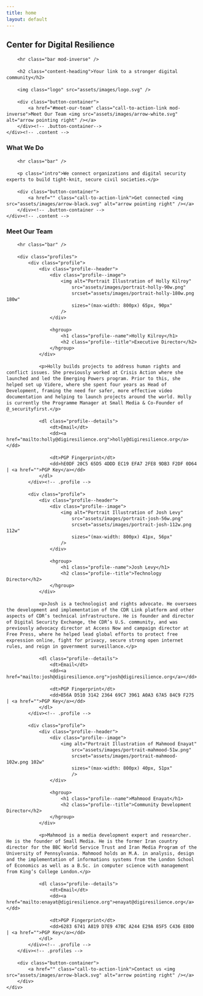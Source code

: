 ```yaml
---
title: home
layout: default
---
```


<section class="page-section" id="intro">
	<div class="content">
		<h1 class="content-heading">Center for Digital Resilience</h1>

		<hr class="bar mod-inverse" />

		<h2 class="content-heading">Your link to a stronger digital community</h2>

		<img class="logo" src="assets/images/logo.svg" />

		<div class="button-container">
			<a href="#meet-our-team" class="call-to-action-link mod-inverse">Meet Our Team <img src="assets/images/arrow-white.svg" alt="arrow pointing right" /></a>
		</div><!-- .button-container-->
	</div><!-- .content -->
</section>

<section class="page-section" id="what-we-do">
	<div class="content">
		<h3 class="content-heading">What We Do</h3>

		<hr class="bar" />

		<p class="intro">We connect organizations and digital security experts to build tight-knit, secure civil societies.</p>

		<div class="button-container">
			<a href="" class="call-to-action-link">Get connected <img src="assets/images/arrow-black.svg" alt="arrow pointing right" /></a>
		</div><!-- .button-container -->
	</div><!-- .content -->
</section>

<section class="page-section" id="meet-our-team">
	<div class="content">
		<h3 class="content-heading">Meet Our Team</h3>

		<hr class="bar" />
	
		<div class="profiles">
			<div class="profile">
				<div class="profile--header">
					<div class="profile--image">
						<img alt="Portrait Illustration of Holly Kilroy"
							src="assets/images/portrait-holly-90w.png"
							srcset="assets/images/portrait-holly-180w.png 180w"
							sizes="(max-width: 800px) 65px, 90px"
						/>
					</div>

					<hgroup>
						<h1 class="profile--name">Holly Kilroy</h1>
						<h2 class="profile--title">Executive Director</h2>
					</hgroup>
				</div>

				<p>Holly builds projects to address human rights and conflict issues. She previously worked at Crisis Action where she launched and led the Emerging Powers program. Prior to this, she helped set up Videre, where she spent four years as Head of Development, framing the need for safer, more effective video documentation and helping to launch projects around the world. Holly is currently the Programme Manager at Small Media & Co-Founder of @_securityfirst.</p>

				<dl class="profile--details">
					<dt>Email</dt>
					<dd><a href="mailto:holly@digiresilience.org">holly@digiresilience.org</a></dd>

					<dt>PGP Fingerprint</dt>
					<dd>hE0DF 20C5 65D5 4DDD EC19 EFA7 2FE8 9DB3 F2DF 0D64 | <a href="">PGP Key</a></dd>
				</dl>
			</div><!-- .profile -->

			<div class="profile">
				<div class="profile--header">
					<div class="profile--image">
						<img alt="Portrait Illustration of Josh Levy"
							src="assets/images/portrait-josh-56w.png"
							srcset="assets/images/portrait-josh-112w.png 112w"
							sizes="(max-width: 800px) 41px, 56px"
						/>
					</div>
					
					<hgroup>
						<h1 class="profile--name">Josh Levy</h1>
						<h2 class="profile--title">Technology Director</h2>
					</hgroup>
				</div>

				<p>Josh is a technologist and rights advocate. He oversees the development and implementation of the CDR Link platform and other aspects of CDR’s technical infrastructure. He is founder and director of Digital Security Exchange, the CDR’s U.S. community, and was previously advocacy director at Access Now and campaign director at Free Press, where he helped lead global efforts to protect free expression online, fight for privacy, secure strong open internet rules, and reign in government surveillance.</p>

				<dl class="profile--details">
					<dt>Email</dt>
					<dd><a href="mailto:josh@digiresilience.org">josh@digiresilience.org</a></dd>

					<dt>PGP Fingerprint</dt>
					<dd>B56A D510 3142 2364 69C7 3961 A0A3 67A5 84C9 F275 | <a href="">PGP Key</a></dd>
				</dl>
			</div><!-- .profile -->

			<div class="profile">
				<div class="profile--header">
					<div class="profile--image">
						<img alt="Portrait Illustration of Mahmood Enayat"
							src="assets/images/portrait-mahmood-51w.png"
							srcset="assets/images/portrait-mahmood-102w.png 102w"
							sizes="(max-width: 800px) 40px, 51px"
							/>
					</div>
					
					<hgroup>
						<h1 class="profile--name">Mahmood Enayat</h1>
						<h2 class="profile--title">Community Development Director</h2>
					</hgroup>
				</div>
				
				<p>Mahmood is a media development expert and researcher. He is the founder of Small Media. He is the former Iran country director for the BBC World Service Trust and Iran Media Program of the University of Pennsylvania. Mahmood holds an M.A. in analysis, design and the implementation of informations systems from the London School of Economics as well as a B.Sc. in computer science with management from King’s College London.</p>
				
				<dl class="profile--details">
					<dt>Email</dt>
					<dd><a href="mailto:enayat@digiresilience.org">enayat@digiresilience.org</a></dd>
				
					<dt>PGP Fingerprint</dt>
					<dd>6283 6741 A819 D7E9 47BC A244 E29A 85F5 C436 E8D0 | <a href="">PGP Key</a></dd>
				</dl>
			</div><!-- .profile -->
		</div><!-- .profiles -->

		<div class="button-container">
			<a href="" class="call-to-action-link">Contact us <img src="assets/images/arrow-black.svg" alt="arrow pointing right" /></a>
		</div>
	</div>
</section>

